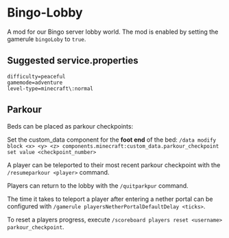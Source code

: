 # Bingo-Lobby

A mod for our Bingo server lobby world. The mod is enabled by setting the gamerule `bingoLoby` to `true`.

## Suggested service.properties
```
difficulty=peaceful
gamemode=adventure
level-type=minecraft\:normal
```

## Parkour

Beds can be placed as parkour checkpoints:

Set the custom_data component for the **foot end** of the bed: `/data modify block <x> <y> <z> components.minecraft:custom_data.parkour_checkpoint set value <checkpoint_number>`

A player can be teleported to their most recent parkour checkpoint with the `/resumeparkour <player>` command.

Players can return to the lobby with the `/quitparkpur` command.

The time it takes to teleport a player after entering a nether portal can be configured with `/gamerule playersNetherPortalDefaultDelay <ticks>`.

To reset a players progress, execute `/scoreboard players reset <username> parkour_checkpoint`.
